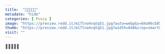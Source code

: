 ```yaml
---
title:  "👅👅👅👅👅"
metadate: "hide"
categories: [ Pussy ]
image: "https://preview.redd.it/m17lno4vqtq51.jpg?auto=webp&s=84a96cb85035d6802dbe9f1e116f01bcc182b7e6"
thumb: "https://preview.redd.it/m17lno4vqtq51.jpg?width=640&crop=smart&auto=webp&s=67c59ed1df2d42bdde0fc9edbbef7981bff6843e"
visit: ""
---
```

👅👅👅👅👅
